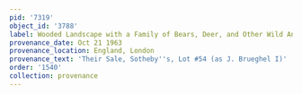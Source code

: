 ```yaml
---
pid: '7319'
object_id: '3788'
label: Wooded Landscape with a Family of Bears, Deer, and Other Wild Animals
provenance_date: Oct 21 1963
provenance_location: England, London
provenance_text: 'Their Sale, Sotheby''s, Lot #54 (as J. Brueghel I)'
order: '1540'
collection: provenance
---
```

